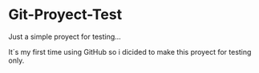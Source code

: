 # Git-Proyect-Test
Just a simple proyect for testing...

It´s my first time using GitHub so i dicided to make this proyect for testing only.
